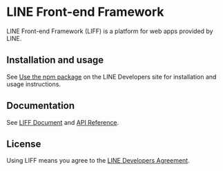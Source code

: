 # LINE Front-end Framework

LINE Front-end Framework (LIFF) is a platform for web apps provided by LINE.

## Installation and usage

See [Use the npm package](https://developers.line.biz/en/docs/liff/developing-liff-apps/#use-npm-package) on the LINE Developers site for installation and usage instructions.

## Documentation

See [LIFF Document](https://developers.line.biz/en/docs/liff/) and [API Reference](https://developers.line.biz/en/reference/liff/).

## License

Using LIFF means you agree to the [LINE Developers Agreement](https://terms2.line.me/LINE_Developers_Agreement).
